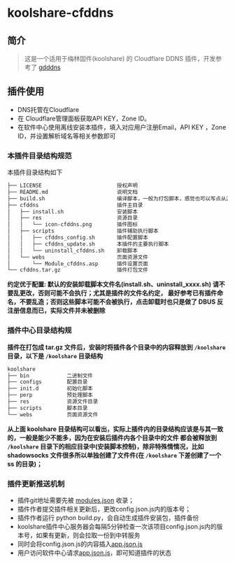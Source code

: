 # koolshare-cfddns

## 简介 

> 这是一个适用于梅林固件(koolshare) 的 Cloudflare DDNS 插件，开发参考了 [gdddns](https://github.com/mritd/koolshare-gdddns) 

## 插件使用

- DNS托管在Cloudflare
- 在 Cloudflare管理面板获取API KEY，Zone ID。
- 在软件中心使用离线安装本插件，填入对应用户注册Email，API KEY ，Zone ID，并设置解析域名等相关参数即可

### 本插件目录结构规范

本插件目录结构如下

``` sh
├── LICENSE                        授权声明
├── README.md                      说明文档
├── build.sh                       编译脚本，一般为打包脚本，感觉也可以写点从源码编译的动作
├── cfddns                         插件主目录
│   ├── install.sh                 安装脚本
│   ├── res                        资源目录
│   │   └── icon-cfddns.png        插件图标
│   ├── scripts                    插件辅助执行脚本
│   │   ├── cfddns_config.sh       插件配置脚本
│   │   ├── cfddns_update.sh       本插件的主要执行脚本
│   │   └── uninstall_cfddns.sh    卸载脚本
│   └── webs                       页面资源文件
│       └── Module_cfddns.asp      插件设置页面
└── cfddns.tar.gz                  插件打包文件
```

**约定优于配置: 默认的安装卸载脚本文件名(install.sh、uninstall_xxxx.sh) 请不要乱更改，否则可能不会执行；尤其是插件的文件名约定，
最好参考已有插件命名，不要乱造；否则这些脚本可能不会被执行，点击卸载时也只是做了 DBUS 反注册信息而已，实际文件并未被删除**


### 插件中心目录结构规

**插件在打包成 tar.gz 文件后，安装时将插件各个目录中的内容释放到 `/koolshare` 目录，以下是 `/koolshare` 目录结构**


``` sh
koolshare
├── bin            二进制文件
├── configs        配置目录
├── init.d         初始化脚本
├── perp           预处理脚本
├── res            资源文件目录
├── scripts        脚本目录
└── webs           页面资源文件
```

**从上面 koolshare 目录结构可以看出，实际上插件内的目录结构应该是与其一致的，一般是能少不能多，因为在安装后插件内各个目录中的文件
都会被释放到 `/koolshare` 目录下的相应目录中(安装脚本控制)，除非特殊情情况，比如 shadowsocks 文件很多所以单独创建了文件件(在 `/koolshare`
下差创建了一个 ss 的目录)；**

### 插件更新推送机制
- 插件git地址需要先被 [modules.json](https://github.com/koolshare/koolshare.github.io/blob/acelan_softcenter_ui/softcenter/modules.json) 收录；
- 插件作者提交插件相关更新后，更改config.json.js内的版本号；
- 插件作者运行 python build.py，会自动生成插件安装包，插件备份
- koolshare插件中心服务器会每隔5分钟检查一次该项目config.json.js内的版本号，如果有更新，则会拉取一份到中转服务
- 同时会将config.json.js的内容插入[app.json.js](https://koolshare.ngrok.wang/softcenter/app.json.js)
- 用户访问软件中心请求[app.json.js](https://koolshare.ngrok.wang/softcenter/app.json.js)，即可知道插件的状态



















